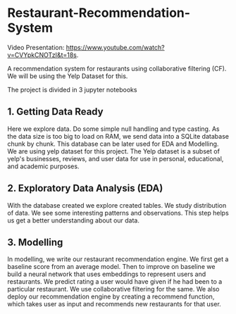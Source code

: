 # Restaurant-Recommendation-System
Video Presentation: https://www.youtube.com/watch?v=CVYpkCNOTzI&t=18s.

A recommendation system for restaurants using collaborative filtering (CF). We will be using the Yelp Dataset for this. 

The project is divided in 3 jupyter notebooks

## 1. Getting Data Ready
Here we explore data. Do some simple null handling and type casting. As the data size is too big to load on RAM, we send data into a SQLite database chunk by chunk. This database can be later used for EDA and Modelling. We are using yelp dataset for this project. The Yelp dataset is a subset of yelp's businesses, reviews, and user data for use in personal, educational, and academic purposes.

## 2. Exploratory Data Analysis (EDA)
With the database created we explore created tables. We study distribution of data. We see some interesting patterns and observations. This step helps us get a better understanding about our data. 

## 3. Modelling
In modelling, we write our restaurant recommendation engine. We first get a baseline score from an average model. Then to improve on baseline we build a neural network that uses embeddings to represent users and restaurants. We predict rating a user would have given if he had been to a particular restaurant. We use collaborative filtering for the same. We also deploy our recommendation engine by creating a recommend function, which takes user as input and recommends new restaurants for that user. 
